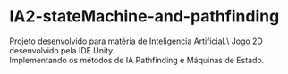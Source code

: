 # IA2-stateMachine-and-pathfinding
Projeto desenvolvido para matéria de Inteligencia Artificial.\ 
Jogo 2D desenvolvido pela IDE Unity.\
Implementando os métodos de IA Pathfinding e Máquinas de Estado.
